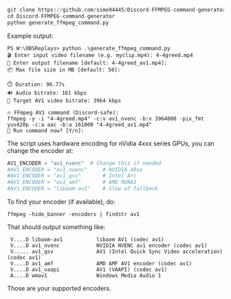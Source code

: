 ```python
git clone https://github.com/simo94445/Discord-FFMPEG-command-generator.git
cd Discord-FFMPEG-command-generator
python generate_ffmpeg_command.py
```
Example output:
```
PS W:\OBSReplays> python .\generate_ffmpeg_command.py
🎬 Enter input video filename (e.g. myclip.mp4): 4-4greed.mp4
💾 Enter output filename [default: 4-4greed_av1.mp4]:
📦 Max file size in MB [default: 50]:

⏱️ Duration: 96.77s
🔊 Audio bitrate: 161 kbps
🎯 Target AV1 video bitrate: 3964 kbps

🔥 FFmpeg AV1 command (Discord-safe):
ffmpeg -y -i "4-4greed.mp4" -c:v av1_nvenc -b:v 3964000 -pix_fmt yuv420p -c:a aac -b:a 161000 "4-4greed_av1.mp4"
🚀 Run command now? [Y/n]: 
```

The script uses hardware encoding for nVidia 4xxx series GPUs, you can change the encoder at:

```python
AV1_ENCODER = "av1_nvenc"  # Change this if needed
#AV1_ENCODER = "av1_nvenc"     # NVIDIA 40xx
#AV1_ENCODER = "av1_qsv"       # Intel Arc
#AV1_ENCODER = "av1_amf"       # AMD RDNA3
#AV1_ENCODER = "libaom-av1"    # Slow af fallback
```
To find your encoder (if available), do:

```
ffmpeg -hide_banner -encoders | findstr av1
```

That should output something like:

```
 V....D libaom-av1           libaom AV1 (codec av1)
 V....D av1_nvenc            NVIDIA NVENC av1 encoder (codec av1)
 V..... av1_qsv              AV1 (Intel Quick Sync Video acceleration) (codec av1)
 V....D av1_amf              AMD AMF AV1 encoder (codec av1)
 V....D av1_vaapi            AV1 (VAAPI) (codec av1)
 A....D wmav1                Windows Media Audio 1
```

Those are your supported encoders. 

